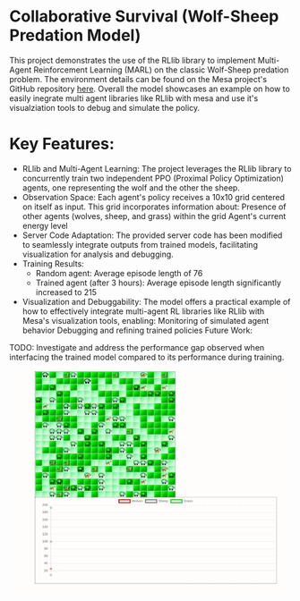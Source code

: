 # Collaborative Survival (Wolf-Sheep Predation Model)
This project demonstrates the use of the RLlib library to implement Multi-Agent Reinforcement Learning (MARL) on the classic Wolf-Sheep predation problem. The environment details can be found on the Mesa project's GitHub repository [here](https://github.com/projectmesa/mesa-examples/tree/main/examples/wolf_sheep). Overall the model showcases an example on how to easily inegrate multi agent libraries like RLlib with mesa and use it's visualziation tools to debug and simulate the policy.


# Key Features:

- RLlib and Multi-Agent Learning: The project leverages the RLlib library to concurrently train two independent PPO (Proximal Policy Optimization) agents, one representing the wolf and the other the sheep.
- Observation Space: Each agent's policy receives a 10x10 grid centered on itself as input. This grid incorporates information about:
Presence of other agents (wolves, sheep, and grass) within the grid
Agent's current energy level
- Server Code Adaptation: The provided server code has been modified to seamlessly integrate outputs from trained models, facilitating visualization for analysis and debugging.
- Training Results:
    - Random agent: Average episode length of 76
    - Trained agent (after 3 hours): Average episode length significantly increased to 215
- Visualization and Debuggability: The model offers a practical example of how to effectively integrate multi-agent RL libraries like RLlib with Mesa's visualization tools, enabling:
Monitoring of simulated agent behavior
Debugging and refining trained policies
Future Work:

TODO: Investigate and address the performance gap observed when interfacing the trained model compared to its performance during training.

<img src="wolf_sheep.gif" width="500" height="400">